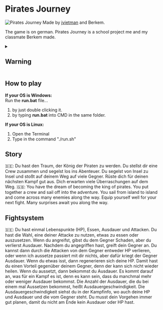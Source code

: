 # Pirates Journey
![Pirates Journey](https://i.imgur.com/kRY0PGv.png)
Made by [jvietman](https://github.com/jvietman) and Berkem.

The game is on german. Pirates Journey is a school project me and my classmate Berkem made.

<details>
  <summary><h2>Warning</h2></summary>
  No data of the game will be saved. If you close the game, all of your progress will be deleted.
</details>

## How to play
**If your OS is Windows:**\
Run the **run.bat** file...
1.  by just double clicking it.
2.  by typing **run.bat** into CMD in the same folder.

**If your OS is Linux:**
1.  Open the Terminal
2.  Type in the command "./run.sh"

## Story
🇩🇪:
Du hast den Traum, der König der Piraten zu werden. Du stellst dir eine Crew zusammen und segelst los ins Abenteuer. Du segelst von Insel zu Insel und stoßt auf deinem Weg auf viele Gegner. Rüste dich für deinen nächsten Kampf gut aus. Dich erwarten viele Überraschungen auf dem Weg.
🇬🇧:
You have the dream of becoming the king of pirates. You put together a crew and sail off into the adventure. You sail from island to island and come across many enemies along the way. Equip yourself well for your next fight. Many surprises await you along the way.

## Fightsystem
🇩🇪:
Du hast einmal Lebenspunkte (HP), Essen, Ausdauer und Attacken. Du hast die Wahl, eine deiner Attacke zu nutzen, etwas zu essen oder auszusetzen. Wenn du angreifst, gibst du dem Gegner Schaden, aber du verlierst Ausdauer. Nachdem du angegriffen hast, greift dein Gegner an. Du kannst dann durch die Attacken von dem Gegner entweder HP verlieren, oder wenn ich aussetze passiert mit dir nichts, aber dafür kriegt der Gegner Ausdauer. Wenn du etwas isst, dann regenerieren sich deine HP. Damit hast du einen Vorteil gegenüber deinem Gegner, denn der kann sich nicht wieder heilen. Wenn du aussetzt, dann bekommst du Ausdauer. Es kommt darauf an, was für ein Kampf es ist, denn es kann sein, dass du manchmal mehr oder weniger Ausdauer bekommst. Die Anzahl der Ausdauer, die du bei einem mal Aussetzen bekommst, heißt Ausdauergeschwindigkeit. Die Ausdauergeschwindigkeit siehst du in der Kampfinfo, wo auch deine HP und Ausdauer und die vom Gegner steht. Du musst dein Vorgehen immer gut planen, damit du nicht am Ende kein Ausdauer oder HP hast.
